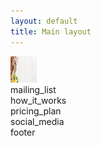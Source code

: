 ```yaml
---
layout: default
title: Main layout
---
```

<div class="grid-container">
  <div class="header_top">
	<img src="/assets/images/large_1.png" alt="Main" height="42" width="42">
  </div>
  <div class="content_middle">
    <div class="mailing_list">mailing_list</div>
    <div class="how_it_works">how_it_works</div>
  </div>
  <div class="footer_bottom">
    <div class="pricing_plan">pricing_plan</div>
    <div class="social_media">social_media</div>
    <div class="footer">footer</div>
  </div>
</div>

<!-- The core Firebase JS SDK is always required and must be listed first -->
<script src="https://www.gstatic.com/firebasejs/7.14.2/firebase-app.js"></script>

<!-- TODO: Add SDKs for Firebase products that you want to use
     https://firebase.google.com/docs/web/setup#available-libraries -->
<script src="https://www.gstatic.com/firebasejs/7.14.2/firebase-analytics.js"></script>
<script src="https://www.gstatic.com/firebasejs/7.14.2/firebase-firestore.js"></script>

<script>
  // Your web app's Firebase configuration
  var firebaseConfig = {
    apiKey: "AIzaSyDLKgD71AO7O9s7xGLQLYjJYlqJWiRf4yU",
    authDomain: "sparvana-firebase.firebaseapp.com",
    databaseURL: "https://sparvana-firebase.firebaseio.com",
    projectId: "sparvana-firebase",
    storageBucket: "sparvana-firebase.appspot.com",
    messagingSenderId: "1049047251963",
    appId: "1:1049047251963:web:982fcbb0c34bb3b6dde95e",
    measurementId: "G-FQDXJT12JN"
  };
  // Initialize Firebase
  firebase.initializeApp(firebaseConfig);
  firebase.analytics();
</script>
  

